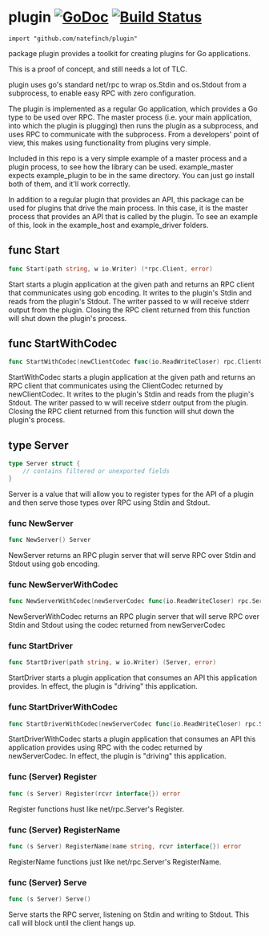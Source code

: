 # plugin [![GoDoc](https://godoc.org/github.com/natefinch/plugin?status.png)](https://godoc.org/github.com/natefinch/plugin) [![Build Status](https://drone.io/github.com/natefinch/plugin/status.png)](https://drone.io/github.com/natefinch/plugin/latest)

    import "github.com/natefinch/plugin"

package plugin provides a toolkit for creating plugins for Go applications.

This is a proof of concept, and still needs a lot of TLC.

plugin uses go's standard net/rpc to wrap os.Stdin and os.Stdout from a
subprocess, to enable easy RPC with zero configuration.

The plugin is implemented as a regular Go application, which provides a Go type
to be used over RPC.  The master process (i.e. your main application, into which
the plugin is plugging) then runs the plugin as a subprocess, and uses RPC to
communicate with the subprocess.  From a developers' point of view, this makes
using functionality from plugins very simple.

Included in this repo is a very simple example of a master process and a plugin
process, to see how the library can be used.  example_master expects
example_plugin to be in the same directory.  You can just go install both of
them, and it'll work correctly.

In addition to a regular plugin that provides an API, this package can be
used for plugins that drive the main process.  In this case, it is the master
process that provides an API that is called by the plugin. To see an example
of this, look in the example_host and example_driver folders.


## func Start
``` go
func Start(path string, w io.Writer) (*rpc.Client, error)
```
Start starts a plugin application at the given path and returns an RPC client
that communicates using gob encoding.  It writes to the plugin's Stdin and
reads from the plugin's Stdout.  The writer passed to w will receive
stderr output from the plugin.  Closing the RPC client returned from this
function will shut down the plugin's process.


## func StartWithCodec
``` go
func StartWithCodec(newClientCodec func(io.ReadWriteCloser) rpc.ClientCodec, path string, w io.Writer) (*rpc.Client, error)
```
StartWithCodec starts a plugin application at the given path and returns an
RPC client that communicates using the ClientCodec returned by
newClientCodec.  It writes to the plugin's Stdin and reads from the
plugin's Stdout.  The writer passed to w will receive stderr output from the
plugin.  Closing the RPC client returned from this function will shut down
the plugin's process.


## type Server
``` go
type Server struct {
    // contains filtered or unexported fields
}
```
Server is a value that will allow you to register types for the API of a
plugin and then serve those types over RPC using Stdin and Stdout.


### func NewServer
``` go
func NewServer() Server
```
NewServer returns an RPC plugin server that will serve RPC over Stdin and Stdout
using gob encoding.


### func NewServerWithCodec
``` go
func NewServerWithCodec(newServerCodec func(io.ReadWriteCloser) rpc.ServerCodec) Server
```
NewServerWithCodec returns an RPC plugin server that will serve RPC over Stdin and
Stdout using the codec returned from newServerCodec


### func StartDriver
``` go
func StartDriver(path string, w io.Writer) (Server, error)
```
StartDriver starts a plugin application that consumes an API this application
provides.  In effect, the plugin is "driving" this application.


### func StartDriverWithCodec
``` go
func StartDriverWithCodec(newServerCodec func(io.ReadWriteCloser) rpc.ServerCodec, path string, w io.Writer) (Server, error)
```
StartDriverWithCodec starts a plugin application that consumes an API this
application provides using RPC with the codec returned by newServerCodec.  In
effect, the plugin is "driving" this application.


### func (Server) Register
``` go
func (s Server) Register(rcvr interface{}) error
```
Register functions hust like net/rpc.Server's Register.


### func (Server) RegisterName
``` go
func (s Server) RegisterName(name string, rcvr interface{}) error
```
RegisterName functions just like net/rpc.Server's RegisterName.


### func (Server) Serve
``` go
func (s Server) Serve()
```
Serve starts the RPC server, listening on Stdin and writing to Stdout.  This
call will block until the client hangs up.



